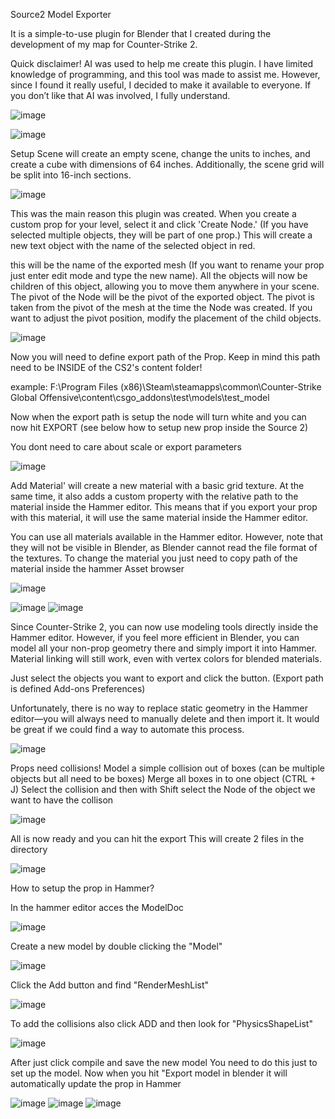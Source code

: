 Source2 Model Exporter

It is a simple-to-use plugin for Blender that I created during the development of my map for Counter-Strike 2.

Quick disclaimer! AI was used to help me create this plugin. I have limited knowledge of programming, and this tool was made to assist me. However, since I found it really useful, I decided to make it available to everyone. If you don’t like that AI was involved, I fully understand.

![image](https://github.com/user-attachments/assets/ff6b0c82-2650-48fc-ab83-fb12c15f584a)



![image](https://github.com/user-attachments/assets/0a244812-b5e2-4a58-b151-d6be895a94f3)

Setup Scene will create an empty scene, change the units to inches, and create a cube with dimensions of 64 inches.
Additionally, the scene grid will be split into 16-inch sections.



![image](https://github.com/user-attachments/assets/d32c794a-c98e-4a8a-b05a-e468f411b79f)

This was the main reason this plugin was created. When you create a custom prop for your level, select it and click 'Create Node.' (If you have selected multiple objects, they will be part of one prop.)
This will create a new text object with the name of the selected object in red. 

this will be the name of the exported mesh (If you want to rename your prop just enter edit mode and type the new name). All the objects will now be children of this object, allowing you to move them anywhere in your scene.
The pivot of the Node will be the pivot of the exported object. The pivot is taken from the pivot of the mesh at the time the Node was created. If you want to adjust the pivot position, modify the placement of the child objects.

![image](https://github.com/user-attachments/assets/6ab519b2-b083-403f-ba5d-dc0553a7ebae)

Now you will need to define export path of the Prop. Keep in mind this path need to be INSIDE of the CS2's content folder!

example: F:\Program Files (x86)\Steam\steamapps\common\Counter-Strike Global Offensive\content\csgo_addons\test\models\test_model

Now when the export path is setup the node will turn white and you can now hit EXPORT (see below how to setup new prop inside the Source 2)

You dont need to care about scale or export parameters 




![image](https://github.com/user-attachments/assets/6b86fdb6-7822-4fc9-a9b5-933a72392338)

Add Material' will create a new material with a basic grid texture. At the same time, it also adds a custom property with the relative path to the material inside the Hammer editor. This means that if you export your prop with this material, it will use the same material inside the Hammer editor.

You can use all materials available in the Hammer editor. However, note that they will not be visible in Blender, as Blender cannot read the file format of the textures.
To change the material you just need to copy path of the material inside the hammer Asset browser 

![image](https://github.com/user-attachments/assets/e4f668b9-992b-423d-9df8-0197d72a7f9a)






![image](https://github.com/user-attachments/assets/be6372d7-16f3-451a-acb1-3aab25b369e1)
![image](https://github.com/user-attachments/assets/700c3c6c-5313-4573-8690-4cbc6d9a1310)

Since Counter-Strike 2, you can now use modeling tools directly inside the Hammer editor.
However, if you feel more efficient in Blender, you can model all your non-prop geometry there and simply import it into Hammer. Material linking will still work, even with vertex colors for blended materials.


Just select the objects you want to export and click the button. (Export path is defined Add-ons Preferences)


Unfortunately, there is no way to replace static geometry in the Hammer editor—you will always need to manually delete and then import it. It would be great if we could find a way to automate this process.



![image](https://github.com/user-attachments/assets/6f177207-e45b-494b-b595-6f22feb3f86f)

Props need collisions! Model a simple collision out of boxes (can be multiple objects but all need to be boxes) Merge all boxes in to one object (CTRL + J)
Select the collision and then with Shift select the Node of the object we want to have the collison 

![image](https://github.com/user-attachments/assets/b6eff793-f94e-4ccd-9167-405b4aad5dfa)


All is now ready and you can hit the export 
This will create 2 files in the directory 

![image](https://github.com/user-attachments/assets/1b179aa8-85d5-4b57-907c-7c10e728ffc4)


How to setup the prop in Hammer?

In the hammer editor acces the ModelDoc

![image](https://github.com/user-attachments/assets/2df7c08c-4837-4000-860f-eb1ca0f70143)

Create a new model by double clicking the "Model"

![image](https://github.com/user-attachments/assets/4587f26f-4a29-47d3-b084-0cbdad1c8a68)

Click the Add button and find "RenderMeshList"

![image](https://github.com/user-attachments/assets/3c7f9b83-3ba8-401c-9f87-3d97cbc567fd)

To add the collisions also click ADD and then look for "PhysicsShapeList"

![image](https://github.com/user-attachments/assets/80d56185-36ff-44e6-99c8-e8742788cbd8)

After just click compile and save the new model 
You need to do this just to set up the model. Now when you hit "Export model in blender it will automatically update the prop in Hammer






![image](https://github.com/user-attachments/assets/c3ecdc10-b4f6-4749-a406-5f68c965f579)
![image](https://github.com/user-attachments/assets/67d4da6c-c6d0-41b4-be8e-1b5e7e81b8e7)
![image](https://github.com/user-attachments/assets/cd25cd4e-d774-4a15-817f-5a08c8d0e920)












